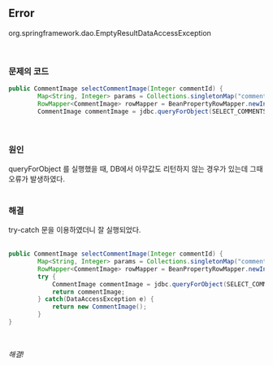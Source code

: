 ## Error

org.springframework.dao.EmptyResultDataAccessException

<br>

### 문제의 코드

```java
public CommentImage selectCommentImage(Integer commentId) {
		Map<String, Integer> params = Collections.singletonMap("commentId", commentId);
		RowMapper<CommentImage> rowMapper = BeanPropertyRowMapper.newInstance(CommentImage.class);
        CommentImage commentImage = jdbc.queryForObject(SELECT_COMMENTS_IMAGE, params, rowMapper);
```  
<br>


### 원인

queryForObject 를 실행했을 때, DB에서 아무값도 리턴하지 않는 경우가 있는데 그때 오류가 발생하였다.  
<br>

### 해결 

try-catch 문을 이용하였더니 잘 실행되었다.  
<br>

```java
public CommentImage selectCommentImage(Integer commentId) {
		Map<String, Integer> params = Collections.singletonMap("commentId", commentId);
		RowMapper<CommentImage> rowMapper = BeanPropertyRowMapper.newInstance(CommentImage.class);
		try {
			CommentImage commentImage = jdbc.queryForObject(SELECT_COMMENTS_IMAGE, params, rowMapper);
			return commentImage;
		} catch(DataAccessException e) {
			return new CommentImage();
		}
}
```

<br>

_해결!_
